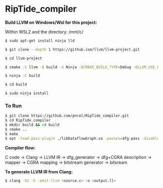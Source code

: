 # RipTide_compiler

**Build LLVM on Windows/Wsl for this project:**

Within WSL2 and the directory: /mnt/c/ 

```bash
$ sudo apt-get install ninja lld

$ git clone --depth 1 https://github.com/llvm/llvm-project.git

$ cd llvm-project

$ cmake -S llvm -B build -G Ninja -DCMAKE_BUILD_TYPE=Debug -DLLVM_USE_LINKER=lld -DLLVM_INCLUDE_BENCHMARKS=OFF -DLLVM_TARGETS_TO_BUILD= DLLVM_INCLUDE_TESTS=OFF

$ ninja -C build

$ cd build

$ sudo ninja install
```

### To Run

```bash
$ git clone https://github.com/pncel/RipTide_compiler.git
$ cd RipTide_compiler
$ mkdir build && cd build
$ cmake ..
$ make
$ opt -load-pass-plugin ./libDataflowGraph.so -passes=dfg-pass -disable-output input.ll
```

**Compiler flow:**

C code -> Clang -> LLVM IR -> dfg_generator -> dfg+CGRA description -> mapper -> CGRA mapping -> bitstream generator -> bitsream 

**To generate LLVM IR from Clang:**

```bash
$ clang -O2 -S -emit-llvm <source.c> -o <output.ll>
```
